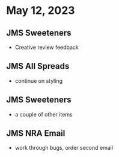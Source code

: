 # May 12, 2023

## JMS Sweeteners
- Creative review feedback

## JMS All Spreads
- continue on styling

## JMS Sweeteners
- a couple of other items

## JMS NRA Email
- work through bugs, order second email